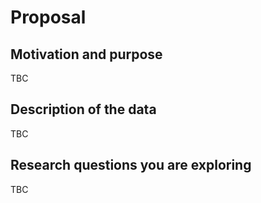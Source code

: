 # Proposal

## Motivation and purpose

TBC

## Description of the data

TBC

## Research questions you are exploring

TBC

